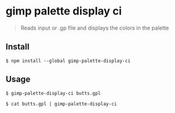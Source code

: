# gimp palette display ci

> Reads input or .gp file and displays the colors in the palette

## Install

```
$ npm install --global gimp-palette-display-ci
```

## Usage

```
$ gimp-palette-display-ci butts.gpl

$ cat butts.gpl | gimp-palette-display-ci
```